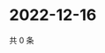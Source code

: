 # 2022-12-16

共 0 条

<!-- BEGIN WEIBO -->
<!-- 最后更新时间 Fri Dec 16 2022 02:16:18 GMT+0800 (China Standard Time) -->

<!-- END WEIBO -->
